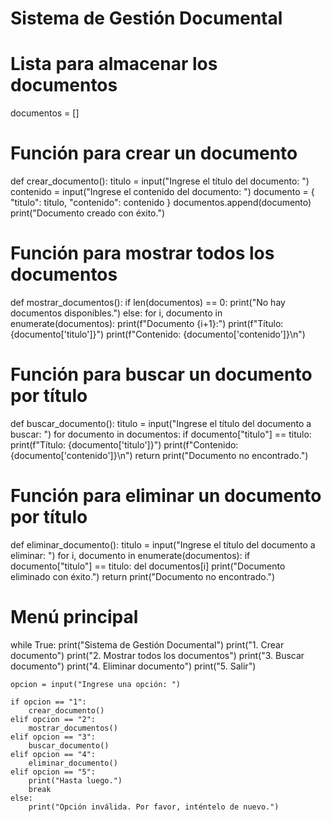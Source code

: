 # Sistema de Gestión Documental

# Lista para almacenar los documentos
documentos = []

# Función para crear un documento
def crear_documento():
    titulo = input("Ingrese el título del documento: ")
    contenido = input("Ingrese el contenido del documento: ")
    documento = {
        "titulo": titulo,
        "contenido": contenido
    }
    documentos.append(documento)
    print("Documento creado con éxito.")

# Función para mostrar todos los documentos
def mostrar_documentos():
    if len(documentos) == 0:
        print("No hay documentos disponibles.")
    else:
        for i, documento in enumerate(documentos):
            print(f"Documento {i+1}:")
            print(f"Título: {documento['titulo']}")
            print(f"Contenido: {documento['contenido']}\n")

# Función para buscar un documento por título
def buscar_documento():
    titulo = input("Ingrese el título del documento a buscar: ")
    for documento in documentos:
        if documento["titulo"] == titulo:
            print(f"Título: {documento['titulo']}")
            print(f"Contenido: {documento['contenido']}\n")
            return
    print("Documento no encontrado.")

# Función para eliminar un documento por título
def eliminar_documento():
    titulo = input("Ingrese el título del documento a eliminar: ")
    for i, documento in enumerate(documentos):
        if documento["titulo"] == titulo:
            del documentos[i]
            print("Documento eliminado con éxito.")
            return
    print("Documento no encontrado.")

# Menú principal
while True:
    print("Sistema de Gestión Documental")
    print("1. Crear documento")
    print("2. Mostrar todos los documentos")
    print("3. Buscar documento")
    print("4. Eliminar documento")
    print("5. Salir")
    
    opcion = input("Ingrese una opción: ")
    
    if opcion == "1":
        crear_documento()
    elif opcion == "2":
        mostrar_documentos()
    elif opcion == "3":
        buscar_documento()
    elif opcion == "4":
        eliminar_documento()
    elif opcion == "5":
        print("Hasta luego.")
        break
    else:
        print("Opción inválida. Por favor, inténtelo de nuevo.")
